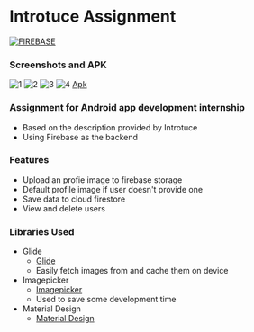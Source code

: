 # Introtuce Assignment

[![FIREBASE](https://www.gstatic.com/devrel-devsite/prod/v4ff7513a940c844d7a200d0833ef676f25fef10662a3b57ca262bcf76cbd98e2/firebase/images/touchicon-180.png)](https://console.firebase.google.com/)

### Screenshots and APK
![1](/assests/screenshots/1.jpg)
![2](/assests/screenshots/2.jpg)
![3](/assests/screenshots/3.jpg)
![4](/assests/screenshots/4.jpg)
[Apk]

### Assignment for Android app development internship

- Based on the description provided by Introtuce
- Using Firebase as the backend


### Features

- Upload an profie image to firebase storage
- Default profile image if user doesn't provide one
- Save data to cloud firestore
- View and delete users

### Libraries Used

- Glide
    - [Glide]
    - Easily fetch images from and cache them on device
- Imagepicker
    - [Imagepicker]
    - Used to save some development time
- Material Design
    - [Material Design]






[Glide]: <https://github.com/bumptech/glide>
[Imagepicker]:<https://github.com/Dhaval2404/ImagePicker>
[Material Design]:< https://material.io/design>
[Apk]:<https://github.com/SAM33RG/IntrotuceAssignment/blob/master/assests/apk/app-release.apk>

  

